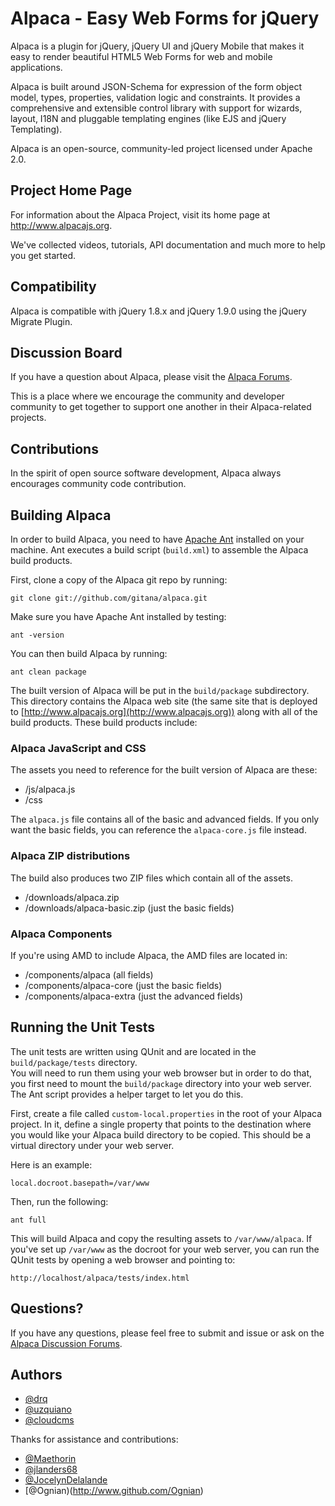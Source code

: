 # Alpaca - Easy Web Forms for jQuery #

Alpaca is a plugin for jQuery, jQuery UI and jQuery Mobile that makes it easy to render beautiful HTML5 Web Forms for web and mobile applications.

Alpaca is built around JSON-Schema for expression of the form object model, types, properties, validation logic and constraints. It provides a comprehensive and extensible control library with support for wizards, layout, I18N and pluggable templating engines (like EJS and jQuery Templating).

Alpaca is an open-source, community-led project licensed under Apache 2.0.

## Project Home Page

For information about the Alpaca Project, visit its home page at http://www.alpacajs.org.

We've collected videos, tutorials, API documentation and much more to help you get started.

## Compatibility

Alpaca is compatible with jQuery 1.8.x and jQuery 1.9.0 using the jQuery Migrate Plugin.

## Discussion Board

If you have a question about Alpaca, please visit the [Alpaca Forums](http://www.cloudcms.org/forums/categories/alpaca).

This is a place where we encourage the community and developer community to get together to support one another in their Alpaca-related
projects.

## Contributions

In the spirit of open source software development, Alpaca always encourages community code contribution.

## Building Alpaca

In order to build Alpaca, you need to have [Apache Ant](http://ant.apache.org/) installed on your machine.  Ant executes a build script
(`build.xml`) to assemble the Alpaca build products.

First, clone a copy of the Alpaca git repo by running:

```
git clone git://github.com/gitana/alpaca.git
```

Make sure you have Apache Ant installed by testing:

```
ant -version
```

You can then build Alpaca by running:

```
ant clean package
```

The built version of Alpaca will be put in the `build/package` subdirectory.  This directory contains the Alpaca web site
(the same site that is deployed to [http://www.alpacajs.org](http://www.alpacajs.org)) along with all of the build
products.  These build products include:

### Alpaca JavaScript and CSS

The assets you need to reference for the built version of Alpaca are these:

 * /js/alpaca.js
 * /css

The `alpaca.js` file contains all of the basic and advanced fields.  If you only want the basic fields, you can reference the
`alpaca-core.js` file instead.

### Alpaca ZIP distributions

The build also produces two ZIP files which contain all of the assets.

 * /downloads/alpaca.zip
 * /downloads/alpaca-basic.zip (just the basic fields)

### Alpaca Components

If you're using AMD to include Alpaca, the AMD files are located in:

 * /components/alpaca (all fields)
 * /components/alpaca-core (just the basic fields)
 * /components/alpaca-extra (just the advanced fields)

## Running the Unit Tests

The unit tests are written using QUnit and are located in the `build/package/tests` directory.  
You will need to run them using your web browser but in order to do that, you first need to mount 
the `build/package` directory into your web server.  The Ant script provides a helper target to
let you do this.

First, create a file called `custom-local.properties` in the root of your Alpaca project.  In it, define a single
property that points to the destination where you would like your Alpaca build directory to be copied.  This should be
a virtual directory under your web server.

Here is an example:

```
local.docroot.basepath=/var/www
```

Then, run the following:

```
ant full
```

This will build Alpaca and copy the resulting assets to `/var/www/alpaca`.  If you've set up `/var/www` as the docroot
for your web server, you can run the QUnit tests by opening a web browser and pointing to:

```
http://localhost/alpaca/tests/index.html
```

## Questions?

If you have any questions, please feel free to submit and issue or ask on 
the [Alpaca Discussion Forums](http://www.cloudcms.org/forums/categories/alpaca).

## Authors

+ [@drq](http://github.com/drq)
+ [@uzquiano](http://github.com/uzquiano)
+ [@cloudcms](http://github.com/cloudcms)

Thanks for assistance and contributions:

+ [@Maethorin](http://github.com/Maethorin)
+ [@jlanders68](http://github.com/jlanders68)
+ [@JocelynDelalande](http://github.com/JocelynDelalande)
+ [@Ognian)(http://www.github.com/Ognian)
